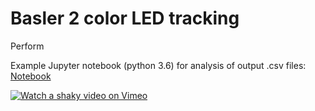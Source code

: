 # Basler 2 color LED tracking

Perform

Example Jupyter notebook (python 3.6) for analysis of output .csv files: [Notebook](notebooks/Trackings_tests.ipynb)


[![Watch a shaky video on Vimeo](https://i.imgur.com/EmlkPaM.png)](https://vimeo.com/245192287 "Little presentation on vimeo - Click to Watch!")
